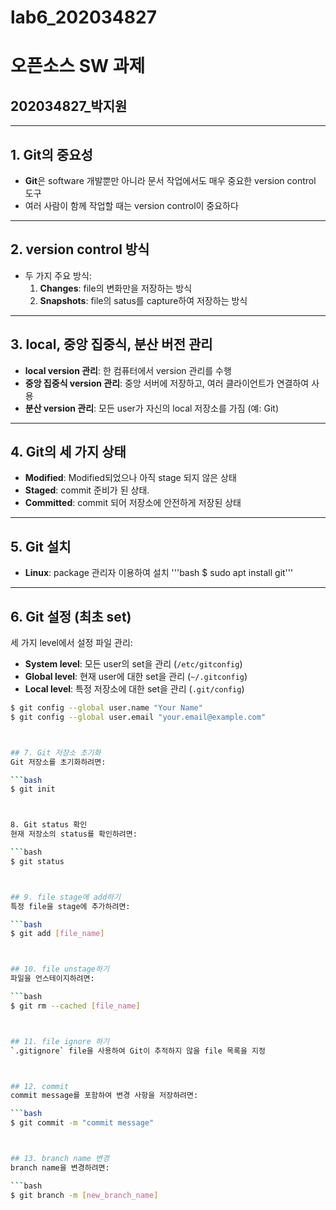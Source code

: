 # lab6_202034827
# 오픈소스 SW 과제
## 202034827_박지원
---

## 1. Git의 중요성
- **Git**은 software 개발뿐만 아니라 문서 작업에서도 매우 중요한 version control 도구
- 여러 사람이 함께 작업할 때는 version control이 중요하다
---

## 2. version control 방식
- 두 가지 주요 방식:
  1. **Changes**: file의 변화만을 저장하는 방식
  2. **Snapshots**: file의 satus를 capture하여 저장하는 방식
---

## 3. local, 중앙 집중식, 분산 버전 관리
- **local version 관리**: 한 컴퓨터에서 version 관리를 수행
- **중앙 집중식 version 관리**: 중앙 서버에 저장하고, 여러 클라이언트가 연결하여 사용
- **분산 version 관리**: 모든 user가 자신의 local 저장소를 가짐 (예: Git)
---

## 4. Git의 세 가지 상태
- **Modified**: Modified되었으나 아직 stage 되지 않은 상태
- **Staged**: commit 준비가 된 상태.
- **Committed**: commit 되어 저장소에 안전하게 저장된 상태
---

## 5. Git 설치
- **Linux**: package 관리자 이용하여 설치
  '''bash
  $ sudo apt install git'''
---

## 6. Git 설정 (최초 set)
세 가지 level에서 설정 파일 관리:

- **System level**: 모든 user의 set을 관리 (`/etc/gitconfig`)
- **Global level**: 현재 user에 대한 set을 관리 (`~/.gitconfig`)
- **Local level**: 특정 저장소에 대한 set을 관리 (`.git/config`)

```bash
$ git config --global user.name "Your Name"
$ git config --global user.email "your.email@example.com"



## 7. Git 저장소 초기화
Git 저장소를 초기화하려면:

```bash
$ git init



8. Git status 확인
현재 저장소의 status를 확인하려면:

```bash
$ git status



## 9. file stage에 add하기
특정 file을 stage에 추가하려면:

```bash
$ git add [file_name]



## 10. file unstage하기
파일을 언스테이지하려면:

```bash
$ git rm --cached [file_name]



## 11. file ignore 하기
`.gitignore` file을 사용하여 Git이 추적하지 않을 file 목록을 지정



## 12. commit
commit message를 포함하여 변경 사항을 저장하려면:

```bash
$ git commit -m "commit message"



## 13. branch name 변경
branch name을 변경하려면:

```bash
$ git branch -m [new_branch_name]
